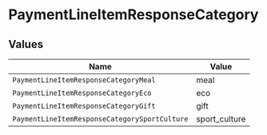 # PaymentLineItemResponseCategory


## Values

| Name                                          | Value                                         |
| --------------------------------------------- | --------------------------------------------- |
| `PaymentLineItemResponseCategoryMeal`         | meal                                          |
| `PaymentLineItemResponseCategoryEco`          | eco                                           |
| `PaymentLineItemResponseCategoryGift`         | gift                                          |
| `PaymentLineItemResponseCategorySportCulture` | sport_culture                                 |